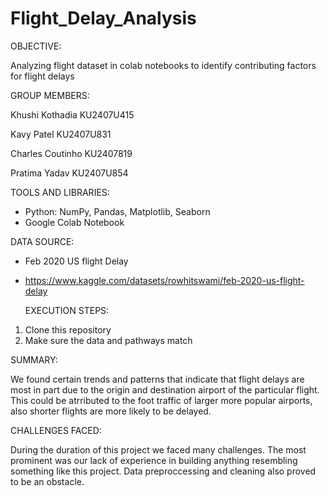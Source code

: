 # Flight_Delay_Analysis

OBJECTIVE:

Analyzing flight dataset in colab notebooks to identify contributing factors for flight delays 

GROUP MEMBERS:

Khushi Kothadia KU2407U415

Kavy Patel KU2407U831

Charles Coutinho KU2407819

Pratima Yadav KU2407U854

TOOLS AND LIBRARIES:
- Python: NumPy, Pandas, Matplotlib, Seaborn
- Google Colab Notebook

DATA SOURCE:
- Feb 2020 US flight Delay
- https://www.kaggle.com/datasets/rowhitswami/feb-2020-us-flight-delay


  EXECUTION STEPS:
1. Clone this repository
2. Make sure the data and pathways match

SUMMARY:

We found certain trends and patterns that indicate that flight delays are most in part due to the origin and destination airport of the particular flight. This could be atrributed to the foot traffic of larger more popular airports, also shorter flights are more likely to be delayed.

CHALLENGES FACED:

During the duration of this project we faced many challenges. The most prominent was our lack of experience in building anything resembling something like this project. Data preproccessing and cleaning also proved to be an obstacle.
